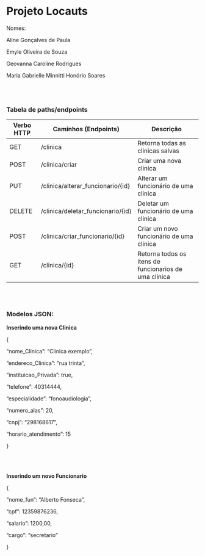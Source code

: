 <h1>Projeto Locauts</h1>

Nomes:  

Aline Gonçalves de Paula 

Emyle Oliveira de Souza 

Geovanna Caroline Rodrigues 

Maria Gabrielle Minnitti Honório Soares 


<br><br>

<h3>Tabela de paths/endpoints </h3>

Verbo HTTP | Caminhos (Endpoints) |Descrição 
-----------|----------------------|---------
GET        |/clinica              |Retorna todas as clinicas salvas 
POST       |/clinica/criar        |Criar uma nova clinica  
PUT        |/clinica/alterar_funcionario/{id} |Alterar um funcionário de uma clinica 
DELETE     |/clinica/deletar_funcionario/{id} |Deletar um funcionário de uma clinica 
POST       |/clinica/criar_funcionario/{id} | Criar um novo funcionário de uma clinica 
GET        |/clinica/{id}         | Retorna todos os itens de funcionarios de uma clinica 


 
<br><br>

<h3>Modelos JSON:</h3>


**Inserindo uma nova Clinica** 

{ 

“nome_Clinica”: “Clinica exemplo”,  

“endereco_Clinica”: “rua trinta”,  

“instituicao_Privada”: true,   

“telefone”: 40314444,  

“especialidade”: “fonoaudiologia”,  

“numero_alas”: 20,  

“cnpj”: “298168617”,   

“horario_atendimento”: 15  

}

<br><br>
 
 

**Inserindo um novo Funcionario**

{ 

“nome_fun”: “Alberto Fonseca”, 

“cpf”: 12359876236, 

“salario”: 1200,00, 

“cargo”: “secretario” 

} 
